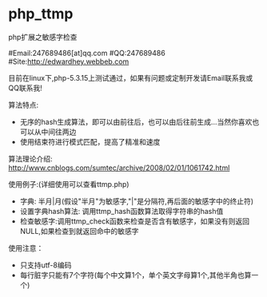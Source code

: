 php_ttmp
========

php扩展之敏感字检查

#Email:247689486[at]qq.com
#QQ:247689486
#Site:http://edwardhey.webbeb.com

目前在linux下,php-5.3.15上测试通过，如果有问题或定制开发请Email联系我或QQ联系我!

算法特点:
* 无序的hash生成算法，即可以由前往后，也可以由后往前生成…当然你喜欢也可以从中间往两边
* 使用结束符进行模式匹配，提高了精准和速度

算法理论介绍:
http://www.cnblogs.com/sumtec/archive/2008/02/01/1061742.html

使用例子:(详细使用可以查看ttmp.php)
* 字典: 半月|月(假设"半月"为敏感字,"|"是分隔符,再后面的敏感字中的终止符)
* 设置字典hash算法: 调用ttmp_hash函数算法取得字符串的hash值
* 检查敏感字:调用ttmp_check函数来检查是否含有敏感字，如果没有则返回NULL,如果检查到就返回命中的敏感字

使用注意：
* 只支持utf-8编码
* 每行脏字只能有7个字符(每个中文算1个，单个英文字母算1个,其他半角也算一个)
